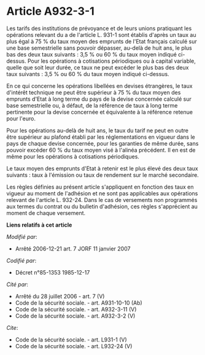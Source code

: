 # Article A932-3-1

Les tarifs des institutions de prévoyance et de leurs unions pratiquant les opérations relevant du a de l'article L. 931-1
sont établis d'après un taux au plus égal à 75 % du taux moyen des emprunts de l'Etat français calculé sur une base
semestrielle sans pouvoir dépasser, au-delà de huit ans, le plus bas des deux taux suivants : 3,5 % ou 60 % du taux moyen
indiqué ci-dessus. Pour les opérations à cotisations périodiques ou à capital variable, quelle que soit leur durée, ce taux
ne peut excéder le plus bas des deux taux suivants : 3,5 % ou 60 % du taux moyen indiqué ci-dessus. 

En ce qui concerne les opérations libellées en devises étrangères, le taux d'intérêt technique ne peut être supérieur à 75 %
du taux moyen des emprunts d'Etat à long terme du pays de la devise concernée calculé sur base semestrielle ou, à défaut, de
la référence de taux à long terme pertinente pour la devise concernée et équivalente à la référence retenue pour l'euro. 

Pour les opérations au-delà de huit ans, le taux du tarif ne peut en outre être supérieur au plafond établi par les
réglementations en vigueur dans le pays de chaque devise concernée, pour les garanties de même durée, sans pouvoir excéder 60
% du taux moyen visé à l'alinéa précédent. Il en est de même pour les opérations à cotisations périodiques. 

Le taux moyen des emprunts d'Etat à retenir est le plus élevé des deux taux suivants : taux à l'émission ou taux de rendement
sur le marché secondaire. 

Les règles définies au présent article s'appliquent en fonction des taux en vigueur au moment de l'adhésion et ne sont pas
applicables aux opérations relevant de l'article L. 932-24. Dans le cas de versements non programmés aux termes du contrat ou
du bulletin d'adhésion, ces règles s'apprécient au moment de chaque versement.

**Liens relatifs à cet article**

_Modifié par_:

  - Arrêté 2006-12-21 art. 7 JORF 11 janvier 2007

_Codifié par_:

  - Décret n°85-1353 1985-12-17

_Cité par_:

  - Arrêté du 28 juillet 2006 - art. 7 (V)
  - Code de la sécurité sociale. - art. A931-10-10 (Ab)
  - Code de la sécurité sociale. - art. A932-3-11 (V)
  - Code de la sécurité sociale. - art. A932-3-2 (V)

_Cite_:

  - Code de la sécurité sociale. - art. L931-1 (V)
  - Code de la sécurité sociale. - art. L932-24 (V)
